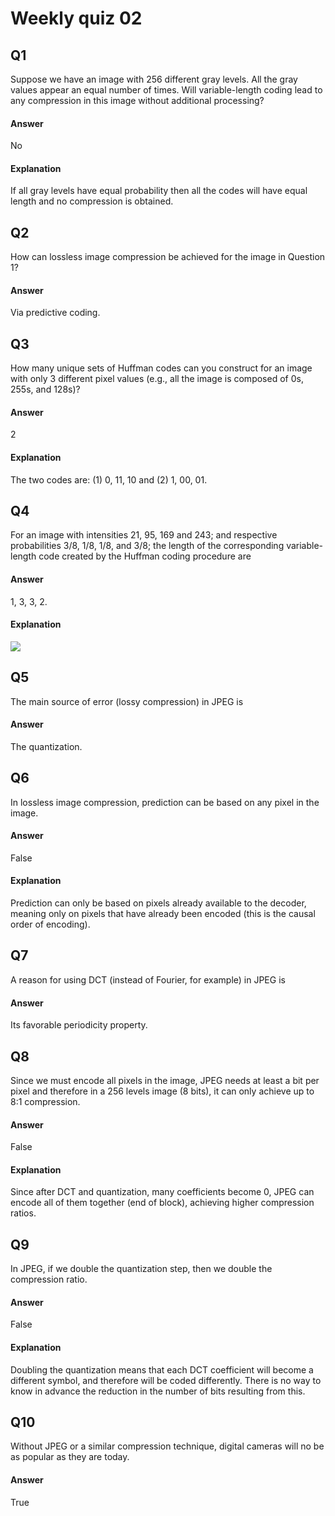 # Weekly quiz 02
## Q1
Suppose we have an image with 256 different gray levels. All the gray values appear an equal number of times. Will variable-length coding lead to any compression in this image without additional processing?

#### Answer
No
#### Explanation
If all gray levels have equal probability then all the codes will have equal length and no compression is obtained.

## Q2
How can lossless image compression be achieved for the image in Question 1?

#### Answer
Via predictive coding.

## Q3
How many unique sets of Huffman codes can you construct for an image with only 3 different pixel values (e.g., all the image is composed of 0s, 255s, and 128s)?

#### Answer
2

#### Explanation
The two codes are: (1) 0, 11, 10 and (2) 1, 00, 01.

## Q4
For an image with intensities 21, 95, 169 and 243; and respective probabilities 3/8, 1/8, 1/8, and 3/8; the length of the corresponding variable-length code created by the Huffman coding procedure are

#### Answer
1, 3, 3, 2.

#### Explanation

![](/pic/W2Q4.png)

## Q5
The main source of error (lossy compression) in JPEG is

#### Answer
The quantization.

## Q6   
In lossless image compression, prediction can be based on any pixel in the image.

#### Answer
False

#### Explanation
Prediction can only be based on pixels already available to the decoder, meaning only on pixels that have already been encoded (this is the causal order of encoding).

## Q7
A reason for using DCT (instead of Fourier, for example) in JPEG is

#### Answer
Its favorable periodicity property.

## Q8
Since we must encode all pixels in the image, JPEG needs at least a bit per pixel and therefore in a 256 levels image (8 bits), it can only achieve up to 8:1 compression.

#### Answer
False

#### Explanation
Since after DCT and quantization, many coefficients become 0, JPEG can encode all of them together (end of block), achieving higher compression ratios.

## Q9
In JPEG, if we double the quantization step, then we double the compression ratio.

#### Answer
False

#### Explanation
Doubling the quantization means that each DCT coefficient will become a different symbol, and therefore will be coded differently. There is no way to know in advance the reduction in the number of bits resulting from this.

## Q10
Without JPEG or a similar compression technique, digital cameras will no be as popular as they are today.

#### Answer
True



